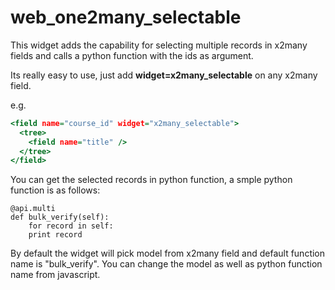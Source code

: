 # web_one2many_selectable
This widget adds the capability for selecting multiple records in x2many fields and calls a python function with the ids as argument.

Its really easy to use, just add **widget=x2many_selectable** on any x2many field.

e.g.

~~~~.html
<field name="course_id" widget="x2many_selectable">
  <tree>
    <field name="title" />
  </tree>
</field>
~~~~

You can get the selected records in python function, a smple python function is as follows:

~~~~{.python}
@api.multi
def bulk_verify(self):
    for record in self:
	print record
~~~~

By default the widget will pick model from x2many field and default function name is "bulk_verify".
You can change the model as well as python function name from javascript.
